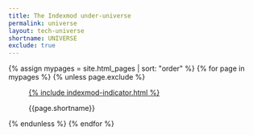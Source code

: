 ```yaml
---
title: The Indexmod under-universe
permalink: universe
layout: tech-universe
shortname: UNIVERSE
exclude: true
---
```


<wrap>

{% assign mypages = site.html_pages | sort: "order" %}
{% for page in mypages %}
{% unless page.exclude %}
<figure>
<a href="{{ page.permalink | absolute_url }}">{% include indexmod-indicator.html %}</a>
<figcaption>
<p class="shortname">{{page.shortname}}</p></figcaption>
</figure>
{% endunless %}
{% endfor %}

</wrap>
